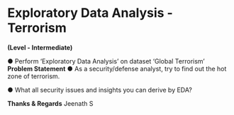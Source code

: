 # Exploratory Data Analysis - Terrorism

**(Level - Intermediate)**

● Perform ‘Exploratory Data Analysis’ on dataset ‘Global Terrorism’
**Problem Statement**
● As a security/defense analyst, try to find out the hot zone of terrorism.

● What all security issues and insights you can derive by EDA?

**Thanks & Regards**
Jeenath S

